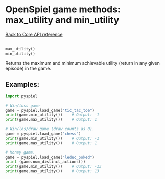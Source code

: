 # OpenSpiel game methods: max_utility and min_utility

[Back to Core API reference](../api_reference.md) \
<br>

`max_utility()` \
`min_utility()`

Returns the maximum and minimum achievable utility (return in any given episode)
in the game.

## Examples:

```python
import pyspiel

# Win/loss game
game = pyspiel.load_game("tic_tac_toe")
print(game.min_utility())    # Output: -1
print(game.max_utility())    # Output: 1

# Win/los/draw game (draw counts as 0).
game = pyspiel.load_game("chess")
print(game.min_utility())    # Output: -1
print(game.max_utility())    # Output: 1

# Money game.
game = pyspiel.load_game("leduc_poked")
print (game.num_distinct_actions())
print(game.min_utility())    # Output: -13
print(game.max_utility())    # Output: 13
```
